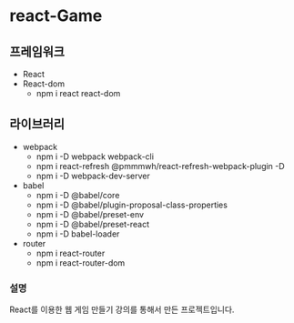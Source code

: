 # react-Game

## 프레임워크
 - React
 - React-dom
    - npm i react react-dom

## 라이브러리
 - webpack
    - npm i -D webpack webpack-cli
    - npm i react-refresh @pmmmwh/react-refresh-webpack-plugin -D
    - npm i -D webpack-dev-server
 - babel
    - npm i -D @babel/core
    - npm i -D @babel/plugin-proposal-class-properties
    - npm i -D @babel/preset-env
    - npm i -D @babel/preset-react
    - npm i -D babel-loader
 - router
   - npm i react-router
   - npm i react-router-dom

### 설명
React를 이용한 웹 게임 만들기 강의를 통해서 만든 프로젝트입니다.